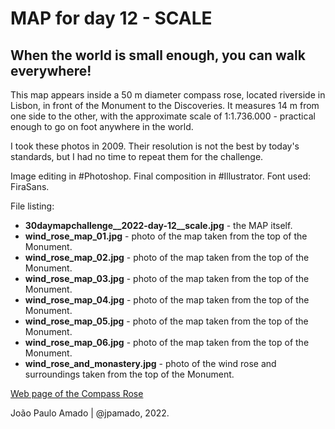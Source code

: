 <h1>MAP for day 12 - SCALE</h1>
<h2>When the world is small enough, you can walk everywhere!</h2>
<p>This map appears inside a 50 m diameter compass rose, located riverside in Lisbon, in front of the Monument to the Discoveries. It measures 14 m from one side to the other, with the approximate scale of 1:1.736.000 - practical enough to go on foot anywhere in the world.</p>
<p>I took these photos in 2009. Their resolution is not the best by today's standards, but I had no time to repeat them for the challenge.</p>
<p>Image editing in #Photoshop. Final composition in #Illustrator. Font used: FiraSans.</p>

<p>File listing:</p>
<ul>
  <li><b>30daymapchallenge__2022-day-12__scale.jpg</b> - the MAP itself.</li>
  <li><b>wind_rose_map_01.jpg</b> - photo of the map taken from the top of the Monument.</li>
  <li><b>wind_rose_map_02.jpg</b> - photo of the map taken from the top of the Monument.</li>
  <li><b>wind_rose_map_03.jpg</b> - photo of the map taken from the top of the Monument.</li>
  <li><b>wind_rose_map_04.jpg</b> - photo of the map taken from the top of the Monument.</li>
  <li><b>wind_rose_map_05.jpg</b> - photo of the map taken from the top of the Monument.</li>
  <li><b>wind_rose_map_06.jpg</b> - photo of the map taken from the top of the Monument.</li>
  <li><b>wind_rose_and_monastery.jpg</b> - photo of the wind rose and surroundings taken from the top of the Monument.</li>
</ul>

<p><a href="https://padraodosdescobrimentos.pt/en/compass-rose/">Web page of the Compass Rose</a><p>
<p>João Paulo Amado | @jpamado, 2022.</p>
